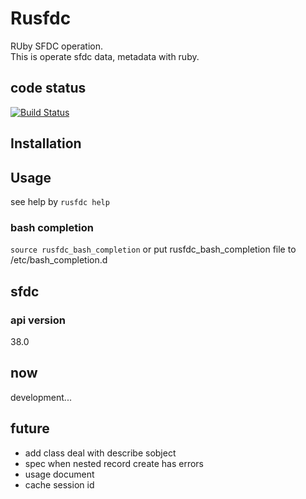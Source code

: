 # Rusfdc
RUby SFDC operation.  
This is operate sfdc data, metadata with ruby.

## code status
[![Build Status](https://travis-ci.org/gk0909c/rusfdc.svg?branch=master)](https://travis-ci.org/gk0909c/rusfdc)

## Installation

## Usage
see help by `rusfdc help`
### bash completion
`source rusfdc_bash_completion` or put rusfdc_bash_completion file to /etc/bash_completion.d

## sfdc
### api version
38.0

## now
development...

## future
+ add class deal with describe sobject 
+ spec when nested record create has errors
+ usage document
+ cache session id
